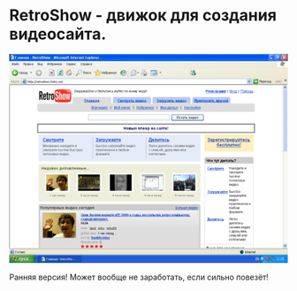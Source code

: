 # RetroShow - движок для создания видеосайта.
<p align="center">
  <img src="screenshots/1.png" alt="screenshot">
</p>

Ранняя версия! Может вообще не заработать, если сильно повезёт!
